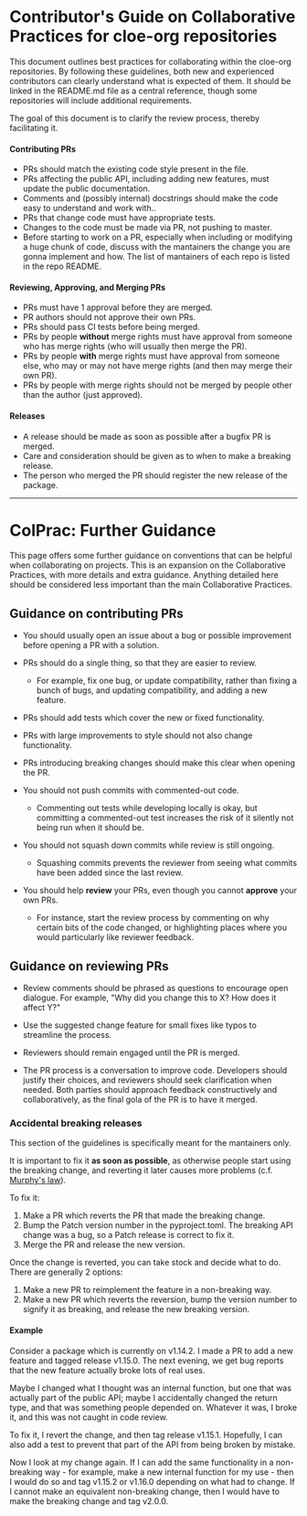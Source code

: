 # Contributor's Guide on Collaborative Practices for cloe-org repositories

This document outlines best practices for collaborating within the cloe-org repositories. By following these guidelines, both new and experienced contributors can clearly understand what is expected of them. It should be linked in the README.md file as a central reference, though some repositories will include additional requirements.

The goal of this document is to clarify the review process, thereby facilitating it.

#### Contributing PRs

*   PRs should match the existing code style present in the file.
*   PRs affecting the public API, including adding new features, must update the public documentation.
*   Comments and (possibly internal) docstrings should make the code easy to understand and work with..
*   PRs that change code must have appropriate tests.
*   Changes to the code must be made via PR, not pushing to master.
*   Before starting to work on a PR, especially when including or modifying a huge chunk of code, discuss with the mantainers the change you are gonna implement and how. The list of mantainers of each repo is listed in the repo README.

#### Reviewing, Approving, and Merging PRs

*   PRs must have 1 approval before they are merged.
*   PR authors should not approve their own PRs.
*   PRs should pass CI tests before being merged.
*   PRs by people __without__ merge rights must have approval from someone who has merge rights (who will usually then merge the PR).
*   PRs by people __with__ merge rights must have approval from someone else, who may or may not have merge rights (and then may merge their own PR).
*   PRs by people with merge rights should not be merged by people other than the author (just approved).

#### Releases

*   A release should be made as soon as possible after a bugfix PR is merged.
*   Care and consideration should be given as to when to make a breaking release.
*   The person who merged the PR should register the new release of the package.

---

# ColPrac: Further Guidance

This page offers some further guidance on conventions that can be helpful when collaborating on projects.
This is an expansion on the Collaborative Practices, with more details and extra guidance.
Anything detailed here should be considered less important than the main Collaborative Practices.

## Guidance on contributing PRs

*   You should usually open an issue about a bug or possible improvement before opening a PR with a solution.
*   PRs should do a single thing, so that they are easier to review.
    *   For example, fix one bug, or update compatibility, rather than fixing a bunch of bugs, and updating compatibility, and adding a new feature.
*   PRs should add tests which cover the new or fixed functionality.

*   PRs with large improvements to style should not also change functionality.

*   PRs introducing breaking changes should make this clear when opening the PR.
*   You should not push commits with commented-out code.
    *   Commenting out tests while developing locally is okay, but committing a commented-out test increases the risk of it silently not being run when it should be.
*   You should not squash down commits while review is still ongoing.

    *   Squashing commits prevents the reviewer from seeing what commits have been added since the last review.
*   You should help __review__ your PRs, even though you cannot __approve__ your own PRs.

    *   For instance, start the review process by commenting on why certain bits of the code changed, or highlighting places where you would particularly like reviewer feedback.

## Guidance on reviewing PRs

* Review comments should be phrased as questions to encourage open dialogue. For example, "Why did you change this to X? How does it affect Y?"

* Use the suggested change feature for small fixes like typos to streamline the process.

* Reviewers should remain engaged until the PR is merged.

* The PR process is a conversation to improve code. Developers should justify their choices, and reviewers should seek clarification when needed. Both parties should approach feedback constructively and collaboratively, as the final gola of the PR is to have it merged.


### Accidental breaking releases

This section of the guidelines is specifically meant for the mantainers only.

It is important to fix it **as soon as possible**, as otherwise people start using the breaking change, and reverting it later causes more problems (c.f.[ Murphy's law](https://en.wikipedia.org/wiki/Murphy%27s_law)).

To fix it:

1. Make a PR which reverts the PR that made the breaking change.
2. Bump the Patch version number in the pyproject.toml.
    The breaking API change was a bug, so a Patch release is correct to fix it.
3. Merge the PR and release the new version.

Once the change is reverted, you can take stock and decide what to do.
There are generally 2 options:

1. Make a new PR to reimplement the feature in a non-breaking way.
2. Make a new PR which reverts the reversion, bump the version number to signify it as breaking, and release the new breaking version.

#### **Example**

Consider a package which is currently on v1.14.2.
I made a PR to add a new feature and tagged release v1.15.0.
The next evening, we get bug reports that the new feature actually broke lots of real uses.

Maybe I changed what I thought was an internal function, but one that was actually part of the public API; maybe I accidentally changed the return type, and that was something people depended on.
Whatever it was, I broke it, and this was not caught in code review.

To fix it, I revert the change, and then tag release v1.15.1.
Hopefully, I can also add a test to prevent that part of the API from being broken by mistake.

Now I look at my change again.
If I can add the same functionality in a non-breaking way - for example, make a new internal function for my use - then I would do so and tag v1.15.2 or v1.16.0 depending on what had to change.
If I cannot make an equivalent non-breaking change, then I would have to make the breaking change and tag v2.0.0.
